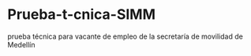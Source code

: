 # Prueba-t-cnica-SIMM
prueba técnica para vacante de empleo de la secretaría de movilidad de Medellín
